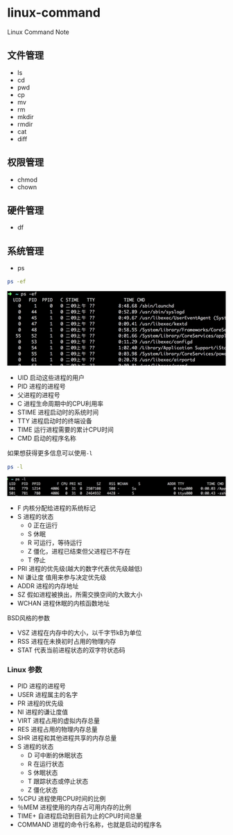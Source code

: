 # linux-command
Linux Command Note

## 文件管理

- ls
- cd
- pwd
- cp
- mv
- rm
- mkdir
- rmdir
- cat
- diff

## 权限管理

- chmod
- chown

## 硬件管理

- df


## 系统管理

- ps

```bash
ps -ef
```

![](./_image/2017-02-16-09-32-17.jpg)

- UID 启动这些进程的用户
- PID 进程的进程号
- 父进程的进程号
- C 进程生命周期中的CPU利用率
- STIME 进程启动时的系统时间
- TTY 进程启动时的终端设备
- TIME 运行进程需要的累计CPU时间
- CMD 启动的程序名称

如果想获得更多信息可以使用`-l`
```bash
ps -l
```

![](./_image/2017-02-16-09-35-26.jpg)
- F 内核分配给进程的系统标记
- S 进程的状态
    - 0 正在运行
    - S 休眠
    - R 可运行，等待运行
    - Z 僵化，进程已结束但父进程已不存在
    - T 停止
- PRI 进程的优先级(越大的数字代表优先级越低)
- NI 谦让度 值用来参与决定优先级
- ADDR 进程的内存地址
- SZ 假如进程被换出，所需交换空间的大致大小
- WCHAN 进程休眠的内核函数地址

BSD风格的参数
- VSZ 进程在内存中的大小，以千字节kB为单位
- RSS 进程在未换初时占用的物理内存
- STAT 代表当前进程状态的双字符状态码


### Linux 参数
- PID 进程的进程号
- USER 进程属主的名字
- PR 进程的优先级
- NI 进程的谦让度值
- VIRT 进程占用的虚拟内存总量
- RES 进程占用的物理内存总量
- SHR 进程和其他进程共享的内存总量
- S 进程的状态
    - D 可中断的休眠状态
    - R 在运行状态
    - S 休眠状态
    - T 跟踪状态或停止状态
    - Z 僵化状态
- %CPU 进程使用CPU时间的比例
- ％MEM 进程使用的内存占可用内存的比例
- TIME+ 自进程启动到目前为止的CPU时间总量
- COMMAND 进程的命令行名称，也就是启动的程序名
